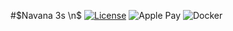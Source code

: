 #$Navana 3s \n$
[![License](https://img.shields.io/badge/License-Boost_1.0-lightblue.svg)](https://www.boost.org/LICENSE_1_0.txt)
![Apple Pay](https://img.shields.io/badge/ApplePay-000000.svg?style=for-the-badge&logo=Apple-Pay&logoColor=white)
	![Docker](https://img.shields.io/badge/docker-%230db7ed.svg?style=for-the-badge&logo=docker&logoColor=white)
